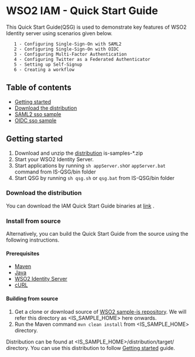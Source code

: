 # WSO2 IAM - Quick Start Guide #

This Quick Start Guide(QSG) is used to demonstrate key features of WSO2
Identity server using scenarios given below.

       1 - Configuring Single-Sign-On with SAML2
       2 - Configuring Single-Sign-On with OIDC
       3 - Configuring Multi-Factor Authentication
       4 - Configuring Twitter as a Federated Authenticator
       5 - Setting up Self-Signup
       6 - Creating a workflow
       
## Table of contents

- [Getting started](#getting-started)
- [Download the distribution](#Download-the-distribution)
- [SAML2 sso sample](https://github.com/wso2/samples-is/tree/master/saml2-sso-sample)
- [OIDC sso sample](https://github.com/wso2/samples-is/tree/master/oidc-sso-sample)

## Getting started

1. Download and unzip the [distribution](https://github.com/wso2/samples-is/releases/latest) is-samples-*.zip
2. Start your WSO2 Identity Server.
3. Start applications by running `sh appServer.sh`or `appServer.bat` command from IS-QSG/bin folder
4. Start QSG by running `sh qsg.sh` or `qsg.bat` from IS-QSG/bin folder

### Download the distribution

You can download the IAM Quick Start Guide binaries at [link](https://github.com/wso2/samples-is/releases/latest) .

### Install from source

Alternatively, you can build the Quick Start Guide from the source using the following instructions.

#### Prerequisites

* [Maven](https://maven.apache.org/download.cgi)
* [Java](http://www.oracle.com/technetwork/java/javase/downloads)
* [WSO2 Identity Server](https://wso2.com/identity-and-access-management)
* [cURL](https://curl.haxx.se/download.html)

#### Building from source

1. Get a clone or download source of [WSO2 sample-is repository](https://github.com/wso2/samples-is). We will refer this directory as <IS_SAMPLE_HOME> here onwards.
2. Run the Maven command `mvn clean install` from <IS_SAMPLE_HOME> directory.

Distribution can be found at <IS_SAMPLE_HOME>/distribution/target/ directory. You can use this distribution to follow
[Getting started](#getting-started) guide.
